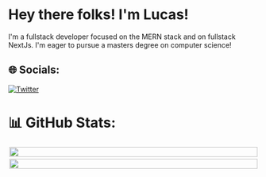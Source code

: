 # Hey there folks! I'm Lucas!
I'm a fullstack developer focused on the MERN stack and on fullstack NextJs. I'm eager to pursue a masters degree on computer science!

## 🌐 Socials:
[![Twitter](https://img.shields.io/badge/Twitter-%231DA1F2.svg?logo=Twitter&logoColor=white)](https://twitter.com/monowuong) 

# 📊 GitHub Stats:

<div style="display:flex; flex-direction:row; flex-wrap:wrap; justify-content:center">
    <img style="margin: 2px; height: 100%;" src="https://github-readme-stats.vercel.app/api?username=Lucas-E&theme=transparent&hide_border=false&include_all_commits=false&count_private=false"></img>
        <img style="margin: 2px; height: 100%;" src="https://github-readme-stats.vercel.app/api/top-langs/?username=Lucas-E&theme=transparent&hide_border=false&include_all_commits=false&count_private=false&layout=compact"></img>
</div>

